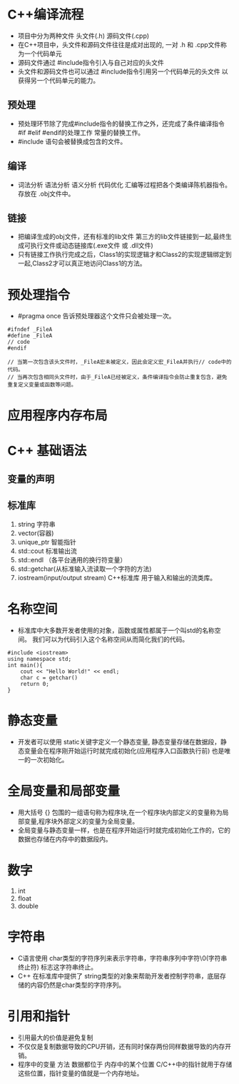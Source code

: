 # C++编译流程
* 项目中分为两种文件 头文件(.h) 源码文件(.cpp)
* 在C++项目中，头文件和源码文件往往是成对出现的, 一对 .h 和 .cpp文件称为一个代码单元
* 源码文件通过 #include指令引入与自己对应的头文件
* 头文件和源码文件也可以通过 #include指令引用另一个代码单元的头文件 以获得另一个代码单元的能力。
## 预处理
* 预处理环节除了完成#include指令的替换工作之外，还完成了条件编译指令 #if #elif #endif的处理工作 常量的替换工作。
* #include 语句会被替换成包含的文件。
## 编译
* 词法分析 语法分析 语义分析 代码优化  汇编等过程把各个类编译陈机器指令。 存放在 .obj文件中。
## 链接
* 把编译生成的obj文件，还有标准的lib文件 第三方的lib文件链接到一起,最终生成可执行文件或动态链接库(.exe文件 或 .dll文件)
* 只有链接工作执行完成之后，Class1的实现逻辑才和Class2的实现逻辑绑定到一起,Class2才可以真正地访问Class1的方法。

# 预处理指令 
* #pragma once 告诉预处理器这个文件只会被处理一次。

```
#ifndef _FileA
#define _FileA
// code
#endif

// 当第一次包含该头文件时，_FileA宏未被定义，因此会定义宏_FileA并执行// code中的代码。
// 当再次包含相同头文件时，由于_FileA已经被定义，条件编译指令会防止重复包含，避免重复定义变量或函数等问题。

```

# 应用程序内存布局

# C++ 基础语法
## 变量的声明
## 标准库
1. string 字符串
2. vector(容器)
3. unique_ptr 智能指针
4. std::cout 标准输出流
5. std::endl （各平台通用的换行符变量）
6. std::getchar(从标准输入流读取一个字符的方法)
7. iostream(input/output stream)  C++标准库  用于输入和输出的流类库。

# 名称空间
* 标准库中大多数开发者使用的对象，函数或属性都属于一个叫std的名称空间。 我们可以为代码引入这个名称空间从而简化我们的代码。

```
#include <iostream>
using namespace std;
int main(){
    cout << "Hello World!" << endl;
    char c = getchar()
    return 0;
}

```
# 静态变量
* 开发者可以使用 static关键字定义一个静态变量, 静态变量存储在数据段，静态变量会在程序刚开始运行时就完成初始化(应用程序入口函数执行前) 也是唯一的一次初始化。
# 全局变量和局部变量

* 用大括号 {} 包围的一组语句称为程序块,在一个程序块内部定义的变量称为局部变量,程序块外部定义的变量为全局变量。 
* 全局变量与静态变量一样，也是在程序开始运行时就完成初始化工作的，它的数据也存储在内存中的数据段内。
# 数字
1. int
2. float
3. double
# 字符串
* C语言使用 char类型的字符序列来表示字符串，字符串序列中字符\0(字符串终止符) 标志这字符串终止。
* C++ 在标准库中提供了 string类型的对象来帮助开发者控制字符串，底层存储的内容仍然是char类型的字符序列。
# 引用和指针
* 引用最大的价值是避免复制
* 不仅仅是复制数据导致的CPU开销，还有同时保存两份同样数据导致的内存开销。
* 程序中的变量 方法 数据都位于 内存中的某个位置 C/C++中的指针就用于存储这些位置，指针变量的值就是一个内存地址。